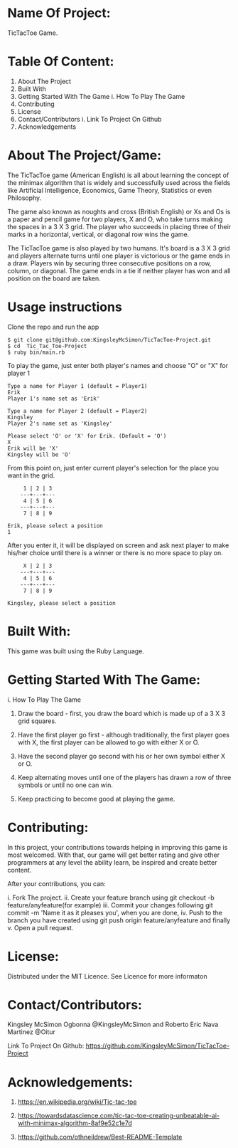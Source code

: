 # Name Of Project:
TicTacToe Game.

# Table Of Content:
1. About The Project
2. Built With
3. Getting Started With The Game
  i. How To Play The Game
4. Contributing
5. License
6. Contact/Contributors
  i. Link To Project On Github
7. Acknowledgements

# About The Project/Game:

The TicTacToe game (American English) is all about learning the concept of the minimax algorithm that is widely and successfully used across the fields like Artificial Intelligence, Economics, Game Theory, Statistics or even Philosophy. 

The game also known as noughts and cross (British English) or Xs and Os is a paper and pencil game for two players, X and O, who take turns making the spaces in a 3 X 3 grid. The player who succeeds in placing three of their marks in a horizontal, vertical, or diagonal row wins the game.

The TicTacToe game is also played by two humans. It's board is a 3 X 3 grid and players alternate turns until one player is victorious or the game ends in a draw. Players win by securing three consecutive positions on a row, column, or diagonal. The game ends in a tie if neither player has won and all position on the board are taken.

# Usage instructions

Clone the repo and run the app

```
$ git clone git@github.com:KingsleyMcSimon/TicTacToe-Project.git
$ cd  Tic_Tac_Toe-Project
$ ruby bin/main.rb
```
To play the game, just enter both player's names and choose "O" or "X" for player 1

```
Type a name for Player 1 (default = Player1)
Erik
Player 1's name set as 'Erik'

Type a name for Player 2 (default = Player2)
Kingsley
Player 2's name set as 'Kingsley'

Please select 'O' or 'X' for Erik. (Default = 'O')
X
Erik will be 'X'
Kingsley will be 'O'
```
From this point on, just enter current player's selection for the place you want in the grid.

```
     1 | 2 | 3 
    ---+---+---
     4 | 5 | 6 
    ---+---+---
     7 | 8 | 9 

Erik, please select a position
1
```
After you enter it, it will be displayed on screen and ask next player to make his/her choice until there is a winner or there is no more space to play on.

```
     X | 2 | 3 
    ---+---+---
     4 | 5 | 6 
    ---+---+---
     7 | 8 | 9 

Kingsley, please select a position

```
# Built With:

This game was built using the Ruby Language.

# Getting Started With The Game:
  i. How To Play The Game

1. Draw the board - first, you draw the board which is made up of a 3 X 3 grid squares.

2. Have the first player go first - although traditionally, the first player goes with X, the first player can be allowed to go with either X or O.

3. Have the second player go second with his or her own symbol either X or O.

4. Keep alternating moves until one of the players has drawn a row of three symbols or until no one can win.

5. Keep practicing to become good at playing the game.

# Contributing:

In this project, your contributions towards helping in improving this game is most welcomed. With that, our game will get better rating and give other programmers at any level the ability learn, be inspired and create better content.

After your contributions, you can: 

i.   Fork The project.
ii.  Create your feature branch using git checkout -b feature/anyfeature(for example)
iii. Commit your changes following git commit -m 'Name it as it pleases you', when you are done,
iv.  Push to the branch you have created using git push origin feature/anyfeature and finally
v.   Open a pull request.

# License:

Distributed under the MIT Licence. See Licence for more informaton

# Contact/Contributors:

Kingsley McSimon Ogbonna @KingsleyMcSimon and
Roberto Eric Nava Martinez @Oitur

Link To Project On Github:
https://github.com/KingsleyMcSimon/TicTacToe-Project

# Acknowledgements:

1. https://en.wikipedia.org/wiki/Tic-tac-toe

2. https://towardsdatascience.com/tic-tac-toe-creating-unbeatable-ai-with-minimax-algorithm-8af9e52c1e7d

3. https://github.com/othneildrew/Best-README-Template
















